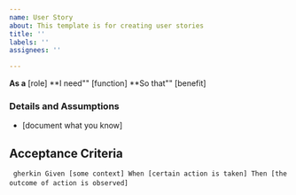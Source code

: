 ```yaml
---
name: User Story
about: This template is for creating user stories
title: ''
labels: ''
assignees: ''

---
```


**As a** [role]
**I need"" [function]
**So that"" [benefit]

### Details and Assumptions
* [document what you know]

## Acceptance Criteria

` ` `gherkin
Given [some context]
When [certain action is taken]
Then [the outcome of action is observed]
` ` `
